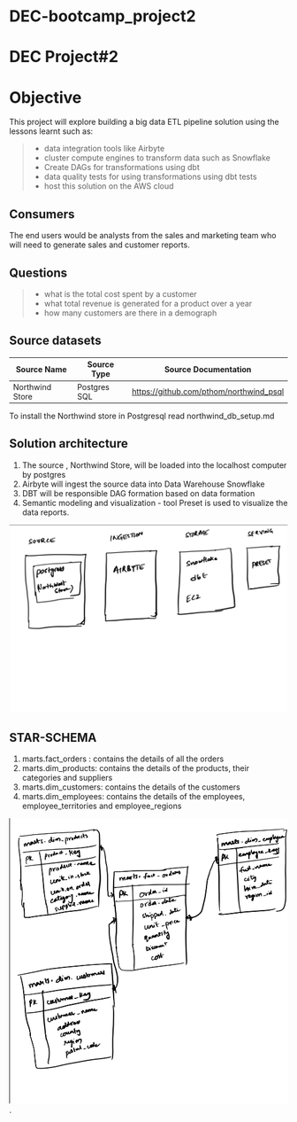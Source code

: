 # DEC-bootcamp_project2
# DEC Project#2
# Objective

This project will explore building a big data ETL pipeline solution using the lessons learnt such as:
> - data integration tools like Airbyte
> - cluster compute engines to transform data such as Snowflake
> - Create DAGs for transformations using dbt
> - data quality tests for using transformations using dbt tests
> - host this solution on the AWS cloud

## Consumers
The end users would be analysts from the sales and marketing team who will need to generate sales and customer reports.

## Questions
> - what is the total cost spent by a customer 
> - what total revenue is generated for a product over a year
> - how many customers are there in a demograph


## Source datasets

| Source Name           | Source Type | Source Documentation                       |
|----------------------|-------------|-------------------------------------------|
| Northwind Store  | Postgres SQL   | https://github.com/pthom/northwind_psql |

To install the Northwind store in Postgresql read northwind_db_setup.md

## Solution architecture

1. The source , Northwind Store, will be loaded into the localhost computer by postgres
2. Airbyte will ingest the source data into Data Warehouse Snowflake
3. DBT will be responsible DAG formation based on data formation
4. Semantic modeling and visualization - tool Preset is used to visualize the data reports.

![solution_architecture](</img/solution_architecture.png>)


## STAR-SCHEMA

1. marts.fact_orders : contains the details of all the orders
2. marts.dim_products: contains the details of the products, their categories and suppliers
3. marts.dim_customers: contains the details of the customers
4. marts.dim_employees: contains the details of the employees, employee_territories and employee_regions

![star_shema](<img/star_schema.png>).